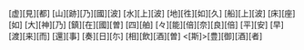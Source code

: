 [虚][見][都] [山][跡][乃][國][波] [水][上][波] [地][徃][如][久] [船][上][波] [床][座][如] [大][神][乃] [鎮][在][國][曽] [四][舶] [々][能][倍][奈][良][倍] [平][安] [早][渡][来][而] [還][事] [奏][日][尓] [相][飲][酒][曽] <[斯]>[豊][御][酒][者]

